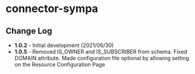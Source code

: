 # connector-sympa

## Change Log

+ **1.0.2** - Initial development (2021/06/30)
+ **1.0.5** - Removed IS_OWNER and IS_SUBSCRIBER from schema. Fixed DOMAIN attribute. Made configuration file optional by allowing setting on the Resource Configuration Page
